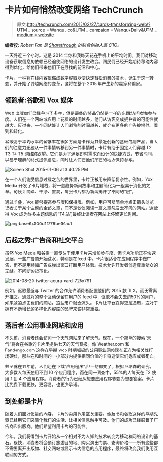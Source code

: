 # 卡片如何悄然改变网络 TechCrunch

> 原文:[http://techcrunch.com/2015/02/27/cards-transforming-web/?UTM _ source = Wanqu . co&UTM _ campaign = Wanqu+Daily&UTM _ medium = website](http://techcrunch.com/2015/02/27/cards-transforming-web/?utm_source=wanqu.co&utm_campaign=Wanqu+Daily&utm_medium=website)

**编者按:** *Robert Fan 是 [Sharethrough](http://sharethrough.com/) 的联合创始人兼 CTO。*

一天将近三个小时。这是 2014 年你和我每天花在手机上的平均时间。我们对移动设备获取信息的依赖已经迫使网络的设计发生改变。网民们已经开始期待移动内容得到优化，给他们带来他们正在寻找的前沿和中心。

卡片，一种将在线内容压缩成数字容器以便快速轻松消费的技术，诞生于这一转变，并开始了跨越网络的变革，这将在整个 2015 年产生新的赢家和输家。

## 领跑者:谷歌和 Vox 媒体

Web 出版商们已经争斗了多年，但是最终的奖品仍然是一样的东西:访问者和参与度。人们在一个网站或应用上花费的时间越多，他们从访客变成拥护者的可能性就越大。反过来，一个网站能让人们浏览的时间越长，就会有更多的广告被提供、看到和转化。

谷歌高于平均水平的留存率在很多方面是卡作为其最近创新的基础的副产品。当人们的注意力迅速从一件事情转移到另一件事情时，卡片有助于固定人们穿越 T2 T3 T4 T5 网络的欲望。它们是为了满足即时需求而设计的快捷方式，节省时间，以易于理解的格式提供信息，同时让人们在他们所在的地方保持参与。

![Screen Shot 2015-01-06 at 3.40.25 PM](../Images/c31b72587cbb35cb17dac4af3ff7616e.png)

在一个人们饱受信息过载之苦的世界里，卡片正被用来降低复杂性。例如，Vox Media 开发了卡片堆栈，将一般趋势新闻故事和主题简化为一组易于消化的文章。的设计简单、干净、直观，每张卡片都为新闻揭开了不同的“层”。

通过卡叠，Vox 能够提高参与度和保持度。例如，用户可以简单地点击箭头浏览记者关于某个主题的全部文章，而不是仅仅阅读一篇文章然后去不同的网站。这使得 Vox 成为许多主题信息的“T4 站”,最终让读者在网站上停留更长时间。

![png;base64500d1f279be56ac1](../Images/473af4a2df48c22e4d4b0e5dd84c0801.png)

## 后起之秀:广告商和社交平台

虽然 Vox Media 和谷歌一直专注于使用卡片来增加参与度，但卡片功能正在快速发展，一些广告商开始试水，特别是在feed 中。卡片很适合在应用程序中做广告，而不是用横幅广告或弹出窗口打断用户体验。技术允许开发者创造尊重受众的无缝、不间断的货币化。

![2014-08-20-twitter-acura-card-725x791](../Images/6285106fb9c0d5d94947aeae41607f13.png)

例如，讴歌最近与 Twitter 的合作允许消费者配置他们的 2015 款 TLX，而无需离开推文。通过将的整个互动保留在用户的 feed 中，讴歌不会失去的50%的用户，如果被迫点击他们的网站，这些用户就会流失。卡片让平台变得更加通用，这对于拥有不断增长的多样化内容库的品牌来说非常重要。

## 落后者:公用事业网站和应用

不久前，消费者还会访问一个天气网站来了解天气。现在，一个简单的搜索“天气”将会在谷歌的卡片里提供七天的天气预报。像 Weather.com 和 Fandango.com 这样在早期 web 时期崛起的公用事业网站现在正在为相关性打一场硬仗，那些在和时间的一小部分内提供相同价值的卡将迫使它们适应或者死亡。

甚至就在五年前，人们还在下载“应用程序”,但一切都变了。根据尼尔森的研究，大多数人每天使用不到 10 个应用程序，而在同一调查中，55%的人每天在 T2 使用 1 到 4 个应用程序。消费者的行为已经从想要应用程序转变为想要答案。卡片比免费下载更快，更容易，也更少承诺。

## 到处都是卡片

随着人们面对海量的内容，卡片的实用作用至关重要。像脸书和谷歌这样的早期先驱已经用它们来简化我们的生活，让相关信息触手可及。他们的成功已经鼓舞了广告商和出版商，他们希望利用卡片的可能性。

今年，我们将看到卡片开始从一个相对不为人知的技术转变为移动和网络设计的基石。很快，消费者将会预订旅游目的地、购买演出门票、查询价格——所有这些都不需要离开出版物、社交网站或显示卡内信息的应用程序，最终将改变我们使用互联网的方式。